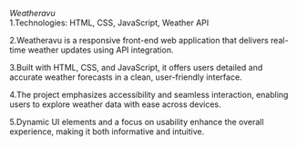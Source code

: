 <i>Weatheravu</i><br>
1.Technologies: HTML, CSS, JavaScript, Weather API<br>

2.Weatheravu is a responsive front-end web application that delivers real-time weather updates using API integration.<br>

3.Built with HTML, CSS, and JavaScript, it offers users detailed and accurate weather forecasts in a clean, user-friendly interface.<br>

4.The project emphasizes accessibility and seamless interaction, enabling users to explore weather data with ease across devices. <br>

5.Dynamic UI elements and a focus on usability enhance the overall experience, making it both informative and intuitive.
<br>
